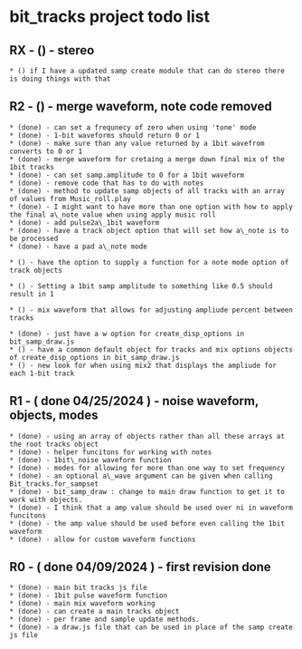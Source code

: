# bit_tracks project todo list

## RX - () - stereo
    * () if I have a updated samp create module that can do stereo there is doing things with that

## R2 - () - merge waveform, note code removed
    * (done) - can set a frequnecy of zero when using 'tone' mode
    * (done) - 1-bit waveforms should return 0 or 1
    * (done) - make sure than any value returned by a 1bit wavefrom converts to 0 or 1
    * (done) - merge waveform for cretaing a merge down final mix of the 1bit tracks
    * (done) - can set samp.amplitude to 0 for a 1bit waveform
    * (done) - remove code that has to do with notes
    * (done) - method to update samp objects of all tracks with an array of values from Music_roll.play
    * (done) - I might want to have more than one option with how to apply the final a\_note value when using apply music roll    
    * (done) - add pulse2a\_1bit waveform
    * (done) - have a track object option that will set how a\_note is to be processed 
    * (done) - have a pad a\_note mode
    
    * () - have the option to supply a function for a note mode option of track objects
    
    * () - Setting a 1bit samp amplitude to something like 0.5 should result in 1 
    
    * () - mix waveform that allows for adjusting ampliude percent between tracks
    
    * (done) - just have a w option for create_disp_options in bit_samp_draw.js
    * () - have a common default object for tracks and mix options objects of create_disp_options in bit_samp_draw.js
    * () - new look for when using mix2 that displays the ampliude for each 1-bit track
    

        
## R1 - ( done 04/25/2024 ) - noise waveform, objects, modes
    * (done) - using an array of objects rather than all these arrays at the root tracks object
    * (done) - helper funcitons for working with notes
    * (done) - 1bit\_noise waveform function
    * (done) - modes for allowing for more than one way to set frequency
    * (done) - an optional a\_wave argument can be given when calling Bit_tracks.for_sampset         
    * (done) - bit_samp_draw : change to main draw function to get it to work with objects.     
    * (done) - I think that a amp value should be used over ni in waveform funcitons
    * (done) - the amp value should be used before even calling the 1bit waveform
    * (done) - allow for custom waveform functions

## R0 - ( done 04/09/2024 ) - first revision done
    * (done) - main bit tracks js file
    * (done) - 1bit pulse waveform function
    * (done) - main mix waveform working
    * (done) - can create a main tracks object
    * (done) - per frame and sample update methods.
    * (done) - a draw.js file that can be used in place of the samp create js file

